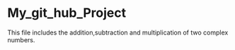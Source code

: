 # My_git_hub_Project
This file includes the addition,subtraction and multiplication of two complex numbers.
